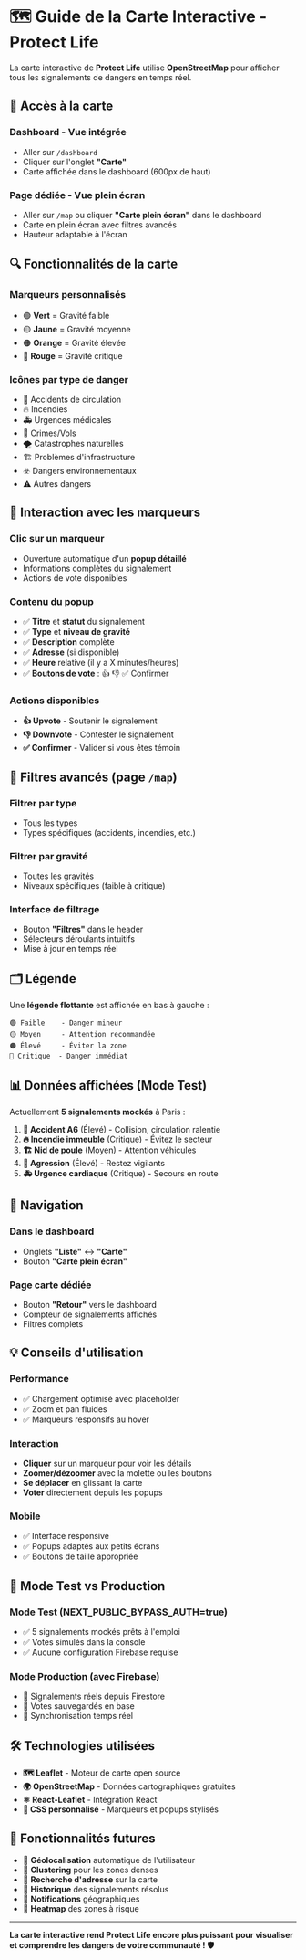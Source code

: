# 🗺️ Guide de la Carte Interactive - Protect Life

La carte interactive de **Protect Life** utilise **OpenStreetMap** pour afficher tous les signalements de dangers en temps réel.

## 🎯 Accès à la carte

### **Dashboard** - Vue intégrée
- Aller sur `/dashboard`
- Cliquer sur l'onglet **"Carte"**
- Carte affichée dans le dashboard (600px de haut)

### **Page dédiée** - Vue plein écran
- Aller sur `/map` ou cliquer **"Carte plein écran"** dans le dashboard
- Carte en plein écran avec filtres avancés
- Hauteur adaptable à l'écran

## 🔍 Fonctionnalités de la carte

### **Marqueurs personnalisés**
- 🟢 **Vert** = Gravité faible
- 🟡 **Jaune** = Gravité moyenne  
- 🟠 **Orange** = Gravité élevée
- 🔴 **Rouge** = Gravité critique

### **Icônes par type de danger**
- 🚗 Accidents de circulation
- 🔥 Incendies
- 🚑 Urgences médicales
- 🚨 Crimes/Vols
- 🌪️ Catastrophes naturelles
- 🏗️ Problèmes d'infrastructure
- ☣️ Dangers environnementaux
- ⚠️ Autres dangers

## 📍 Interaction avec les marqueurs

### **Clic sur un marqueur**
- Ouverture automatique d'un **popup détaillé**
- Informations complètes du signalement
- Actions de vote disponibles

### **Contenu du popup**
- ✅ **Titre** et **statut** du signalement
- ✅ **Type** et **niveau de gravité**
- ✅ **Description** complète
- ✅ **Adresse** (si disponible)
- ✅ **Heure** relative (il y a X minutes/heures)
- ✅ **Boutons de vote** : 👍 👎 ✅ Confirmer

### **Actions disponibles**
- **👍 Upvote** - Soutenir le signalement
- **👎 Downvote** - Contester le signalement  
- **✅ Confirmer** - Valider si vous êtes témoin

## 🔧 Filtres avancés (page `/map`)

### **Filtrer par type**
- Tous les types
- Types spécifiques (accidents, incendies, etc.)

### **Filtrer par gravité**
- Toutes les gravités
- Niveaux spécifiques (faible à critique)

### **Interface de filtrage**
- Bouton **"Filtres"** dans le header
- Sélecteurs déroulants intuitifs
- Mise à jour en temps réel

## 🗂️ Légende

Une **légende flottante** est affichée en bas à gauche :

```
🟢 Faible    - Danger mineur
🟡 Moyen     - Attention recommandée  
🟠 Élevé     - Éviter la zone
🔴 Critique  - Danger immédiat
```

## 📊 Données affichées (Mode Test)

Actuellement **5 signalements mockés** à Paris :

1. **🚗 Accident A6** (Élevé) - Collision, circulation ralentie
2. **🔥 Incendie immeuble** (Critique) - Évitez le secteur  
3. **🏗️ Nid de poule** (Moyen) - Attention véhicules
4. **🚨 Agression** (Élevé) - Restez vigilants
5. **🚑 Urgence cardiaque** (Critique) - Secours en route

## 🚀 Navigation

### **Dans le dashboard**
- Onglets **"Liste"** ↔ **"Carte"**
- Bouton **"Carte plein écran"**

### **Page carte dédiée**
- Bouton **"Retour"** vers le dashboard
- Compteur de signalements affichés
- Filtres complets

## 💡 Conseils d'utilisation

### **Performance**
- ✅ Chargement optimisé avec placeholder
- ✅ Zoom et pan fluides
- ✅ Marqueurs responsifs au hover

### **Interaction**
- **Cliquer** sur un marqueur pour voir les détails
- **Zoomer/dézoomer** avec la molette ou les boutons
- **Se déplacer** en glissant la carte
- **Voter** directement depuis les popups

### **Mobile**
- ✅ Interface responsive
- ✅ Popups adaptés aux petits écrans
- ✅ Boutons de taille appropriée

## 🔄 Mode Test vs Production

### **Mode Test** (NEXT_PUBLIC_BYPASS_AUTH=true)
- ✅ 5 signalements mockés prêts à l'emploi
- ✅ Votes simulés dans la console
- ✅ Aucune configuration Firebase requise

### **Mode Production** (avec Firebase)
- 🔄 Signalements réels depuis Firestore
- 🔄 Votes sauvegardés en base
- 🔄 Synchronisation temps réel

## 🛠️ Technologies utilisées

- **🗺️ Leaflet** - Moteur de carte open source
- **🌍 OpenStreetMap** - Données cartographiques gratuites
- **⚛️ React-Leaflet** - Intégration React
- **🎨 CSS personnalisé** - Marqueurs et popups stylisés

## 🔮 Fonctionnalités futures

- 🔄 **Géolocalisation** automatique de l'utilisateur
- 🔄 **Clustering** pour les zones denses
- 🔄 **Recherche d'adresse** sur la carte
- 🔄 **Historique** des signalements résolus
- 🔄 **Notifications** géographiques
- 🔄 **Heatmap** des zones à risque

---

**La carte interactive rend Protect Life encore plus puissant pour visualiser et comprendre les dangers de votre communauté ! 🛡️** 